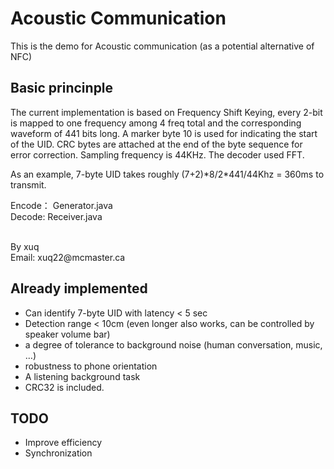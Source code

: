 Acoustic Communication
========
<p>This is the demo for Acoustic communication (as a potential alternative of NFC)</p>

<h2>Basic princinple</h2>
<p>
The current implementation is based on Frequency Shift Keying, every 2-bit is mapped to one frequency 
among 4 freq total and the corresponding waveform of 441 bits long. A marker byte 10 is used for indicating
the start of the UID. CRC bytes are attached at the end of the byte sequence for error correction. 
Sampling frequency is 44KHz. The decoder used FFT.
</p>
<p>As an example, 7-byte UID takes roughly (7+2)*8/2*441/44Khz = 360ms to transmit. </p>

</p>
Encode： Generator.java
<br/>
Decode: Receiver.java
</p>
<br/>
By xuq
<br/>
Email: xuq22@mcmaster.ca
<br>

<h2>Already implemented</h2>
<ul>
<li> Can identify 7-byte UID with latency < 5 sec </li>
<li> Detection range < 10cm (even longer also works, can be controlled by speaker volume bar)</li>
<li> a degree of tolerance to background noise (human conversation, music, …)</li>
<li> robustness to phone orientation</li>
<li> A listening background task</li>
<li> CRC32 is included.</li>
</ul>

<h2>TODO</h2>
<ul>
<li>Improve efficiency</li>
<li>Synchronization</li>
</ul>
